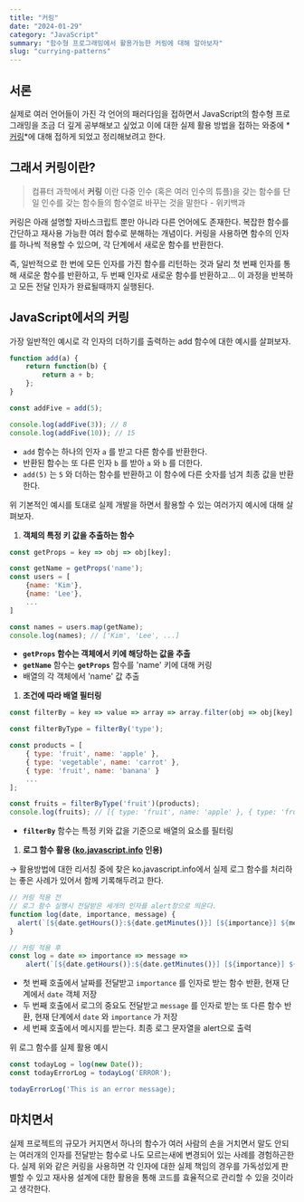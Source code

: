 ```yaml
---
title: "커링"
date: "2024-01-29"
category: "JavaScript"
summary: "함수형 프로그래밍에서 활용가능한 커링에 대해 알아보자"
slug: "currying-patterns"
---
```


## 서론

실제로 여러 언어들이 가진 각 언어의 패러다임을 접하면서 JavaScript의 함수형 프로그래밍을 조금 더 깊게 공부해보고 싶었고 이에 대한 실제 활용 방법을 접하는 와중에 *[커링](https://ko.wikipedia.org/wiki/%EC%BB%A4%EB%A7%81)*에 대해 접하게 되었고 정리해보려고 한다.

## 그래서 커링이란?

> 컴퓨터 과학에서 **커링** 이란 다중 인수 (혹은 여러 인수의 튜플)을 갖는 함수를 단일 인수를 갖는 함수들의 함수열로 바꾸는 것을 말한다 - 위키백과
> 

커링은 아래 설명할 자바스크립트 뿐만 아니라 다른 언어에도 존재한다. 복잡한 함수를 간단하고 재사용 가능한 여러 함수로 분해하는 개념이다. 커링을 사용하면 함수의 인자를 하나씩 적용할 수 있으며, 각 단계에서 새로운 함수를 반환한다.

즉, 일반적으로 한 번에 모든 인자를 가진 함수를 리턴하는 것과 달리 첫 번째 인자를 통해 새로운 함수를 반환하고, 두 번째 인자로 새로운 함수를 반환하고… 이 과정을 반복하고 모든 전달 인자가 완료될때까지 실행된다.

## JavaScript에서의 커링

가장 일반적인 예시로 각 인자의 더하기를 출력하는 add 함수에 대한 예시를 살펴보자.

```jsx
function add(a) {
	return function(b) {
		return a + b;
	};
}

const addFive = add(5);

console.log(addFive(3)); // 8
console.log(addFive(10)); // 15
```

- `add` 함수는 하나의 인자 `a` 를 받고 다른 함수를 반환한다.
- 반환된 함수는 또 다른 인자 `b` 를 받아 `a` 와 `b` 를 더한다.
- `add(5)` 는 `5` 와 더하는 함수를 반환하고 이 함수에 다른 숫자를 넘겨 최종 값을 반환한다.

위 기본적인 예시를 토대로 실제 개발을 하면서 활용할 수 있는 여러가지 예시에 대해 살펴보자.

1. **객체의 특정 키 값을 추출하는 함수**

```jsx
const getProps = key => obj => obj[key];

const getName = getProps('name');
const users = [
	{name: 'Kim'},
	{name: 'Lee'},
	...
]

const names = users.map(getName);
console.log(names); // ['Kim', 'Lee', ...]
```

- **`getProps` 함수는 객체에서 키에 해당하는 값을 추출**
- **`getName`** 함수는 **`getProps`** 함수를 'name' 키에 대해 커링
- 배열의 각 객체에서 'name' 값 추출

1. **조건에 따라 배열 필터링**

```jsx
const filterBy = key => value => array => array.filter(obj => obj[key] === value);

const filterByType = filterBy('type');

const products = [
	{ type: 'fruit', name: 'apple' },
	{ type: 'vegetable', name: 'carrot' },
	{ type: 'fruit', name: 'banana' }
	...
];

const fruits = filterByType('fruit')(products);
console.log(fruits); // [{ type: 'fruit', name: 'apple' }, { type: 'fruit', name: 'banana' }]
```

- **`filterBy`** 함수는 특정 키와 값을 기준으로 배열의 요소를 필터링

1. **로그 함수 활용 ([ko.javascript.info](https://ko.javascript.info/currying-partials) 인용)**

→ 활용방법에 대한 리서칭 중에 찾은 ko.javascript.info에서 실제 로그 함수를 처리하는 좋은 사례가 있어서 함께 기록해두려고 한다.

```jsx
// 커링 적용 전
// 로그 함수 실행시 전달받은 세개의 인자를 alert창으로 띄운다.
function log(date, importance, message) {
  alert(`[${date.getHours()}:${date.getMinutes()}] [${importance}] ${message}`);
}

// 커링 적용 후
const log = date => importance => message => 
	alert(`[${date.getHours()}:${date.getMinutes()}] [${importance}] ${message}`);
```

- 첫 번째 호출에서 날짜를 전달받고 `importance` 를 인자로 받는 함수 반환, 현재 단계에서 `date` 객체 저장
- 두 번째 호출에서 로그의 중요도 전달받고 `message` 를 인자로 받는 또 다른 함수 반환, 현재 단계에서 `date` 와 `importance` 가 저장
- 세 번째 호출에서 메시지를 받는다. 최종 로그 문자열을 alert으로 출력

위 로그 함수를 실제 활용 예시

```jsx
const todayLog = log(new Date());
const todayErrorLog = todayLog('ERROR');

todayErrorLog('This is an error message);
```

## 마치면서

실제 프로젝트의 규모가 커지면서 하나의 함수가 여러 사람의 손을 거치면서 말도 안되는 여러개의 인자를 전달받는 함수로 나도 모르는새에 변경되어 있는 사례를 경험하곤한다. 실제 위와 같은 커링을 사용하면 각 인자에 대한 실제 책임의 경우를 가독성있게 판별할 수 있고 재사용 설계에 대한 활용을 통해 코드를 효율적으로 관리할 수 있을 것이라고 생각한다.